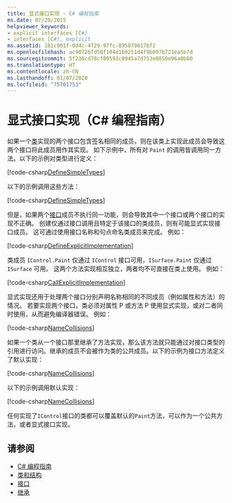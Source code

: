 ```yaml
---
title: 显式接口实现 - C# 编程指南
ms.date: 07/20/2015
helpviewer_keywords:
- explicit interfaces [C#]
- interfaces [C#], explicit
ms.assetid: 181c901f-0d4c-4f29-97fc-895079617bf2
ms.openlocfilehash: ac90726fd50f104d1b9251d4f9b097b721ea5e7d
ms.sourcegitcommit: 5f236cd78cf09593c8945a7d753e0850e96a0b80
ms.translationtype: HT
ms.contentlocale: zh-CN
ms.lasthandoff: 01/07/2020
ms.locfileid: "75701753"
---
```

# <a name="explicit-interface-implementation-c-programming-guide"></a>显式接口实现（C# 编程指南）
如果一个[类](../../language-reference/keywords/class.md)实现的两个接口包含签名相同的成员，则在该类上实现此成员会导致这两个接口将此成员用作其实现。 如下示例中，所有对 `Paint` 的调用皆调用同一方法。以下的示例对类型进行定义：
  
[!code-csharp[DefineSimpleTypes](~/samples/snippets/csharp/interfaces/ExplicitImplementation.cs#DefineTypes)]

以下的示例调用这些方法：

[!code-csharp[DefineSimpleTypes](~/samples/snippets/csharp/interfaces/ExplicitImplementation.cs#CallMethods)]

但是，如果两个[接口](../../language-reference/keywords/interface.md)成员不执行同一功能，则会导致其中一个接口或两个接口的实现不正确。 创建仅通过接口调用且特定于该接口的类成员，则有可能显式实现接口成员。 这可通过使用接口名称和句点命名类成员来完成。 例如：  
  
[!code-csharp[DefineExplicitImplementation](~/samples/snippets/csharp/interfaces/ExplicitImplementation.cs#ExplicitImplementation)]
  
类成员 `IControl.Paint` 仅通过 `IControl` 接口可用，`ISurface.Paint` 仅通过 `ISurface` 可用。 这两个方法实现相互独立，两者均不可直接在类上使用。 例如：  
  
[!code-csharp[CallExplicitImplementation](~/samples/snippets/csharp/interfaces/ExplicitImplementation.cs#CallExplicitImplementation)]
  
显式实现还用于处理两个接口分别声明名称相同的不同成员（例如属性和方法）的情况。 若要实现两个接口，类必须对属性 P 或方法 P 使用显式实现，或对二者同时使用，从而避免编译器错误。 例如：
  
[!code-csharp[NameCollisions](~/samples/snippets/csharp/interfaces/ExplicitImplementation.cs#NameCollision)]
  
如果一个类从一个接口那里继承了方法实现，那么该方法就只能通过对接口类型的引用进行访问。继承的成员不会被作为类的公共成员。以下的示例为接口方法定义了默认实现：

[!code-csharp[NameCollisions](~/samples/snippets/csharp/interfaces/ExplicitImplementation.cs#DefaultImplementation)]

以下的示例调用默认实现：

[!code-csharp[NameCollisions](~/samples/snippets/csharp/interfaces/ExplicitImplementation.cs#CallDefaultImplementation)]

任何实现了`IControl`接口的类都可以覆盖默认的`Paint`方法，可以作为一个公共方法，或者显式接口实现。
  
## <a name="see-also"></a>请参阅

- [C# 编程指南](../index.md)
- [类和结构](../classes-and-structs/index.md)
- [接口](./index.md)
- [继承](../classes-and-structs/inheritance.md)
